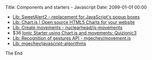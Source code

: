 Title: Components and starters - Javascript
Date: 2099-01-01 00:00

* [Lib: SweetAlert2 - replacement for JavaScript's popup boxes](https://limonte.github.io/sweetalert2/)
* [Lib: Chart.js | Open source HTML5 Charts for your website](http://www.chartjs.org/)
* [Lib: Create movements - nuclearhead/js-movements](https://github.com/nuclearhead/js-movements)
* $36 [Ionic Starter using Chart.js and movements: Quizionic3](https://market.ionicframework.com/starters/quizionic3)
* [Lib: Recognition of gestures API - mgechev/movement.js](https://github.com/mgechev/movement.js)
* [Lib: mgechev/javascript-algorithms](https://github.com/mgechev/javascript-algorithms/tree/master/src)

The End

